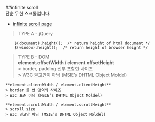 ##infinite scroll  
단순 무한 스크롤입니다.  

- <a href="http://smilesol85.github.io/dev/infinite_scroll/infinite_scroll.html" taget="_blank">infinite scroll page</a>  

> TYPE A - jQuery  

        $(document).height();  /* return height of html document */
        $(window).height();  /* return height of browser height */

> TYPE B - DOM  
    **element.offsetWidth / element.offsetHeight**  
    > border, padding 전부 포함한 사이즈  
    > W3C 권고안이 아님 (MSIE’s DHTML Object Moldel)  
      
    **element.clientWidth / element.clientHeight**  
    > border 를 뺀 영역의 사이즈  
    > W3C 표준 아님 (MSIE’s DHTML Object Moldel)  
      
    **element.scrollWidth / element.scrollHeight**  
    > scroll size  
    > W3C 권고안 아님 (MSIE’s DHTML Object Moldel)  
